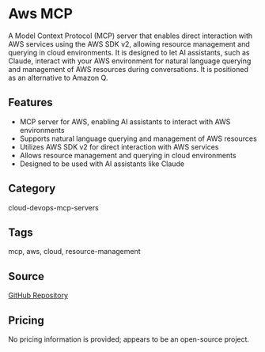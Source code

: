 # Aws MCP

A Model Context Protocol (MCP) server that enables direct interaction with AWS services using the AWS SDK v2, allowing resource management and querying in cloud environments. It is designed to let AI assistants, such as Claude, interact with your AWS environment for natural language querying and management of AWS resources during conversations. It is positioned as an alternative to Amazon Q.

## Features
- MCP server for AWS, enabling AI assistants to interact with AWS environments
- Supports natural language querying and management of AWS resources
- Utilizes AWS SDK v2 for direct interaction with AWS services
- Allows resource management and querying in cloud environments
- Designed to be used with AI assistants like Claude

## Category
cloud-devops-mcp-servers

## Tags
mcp, aws, cloud, resource-management

## Source
[GitHub Repository](https://github.com/rafalwilinski/aws-mcp)

## Pricing
No pricing information is provided; appears to be an open-source project.